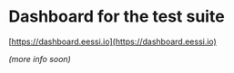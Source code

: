 # Dashboard for the test suite

[https://dashboard.eessi.io](https://dashboard.eessi.io)

*(more info soon)*
